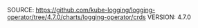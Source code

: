 SOURCE: https://github.com/kube-logging/logging-operator/tree/4.7.0/charts/logging-operator/crds
VERSION: 4.7.0